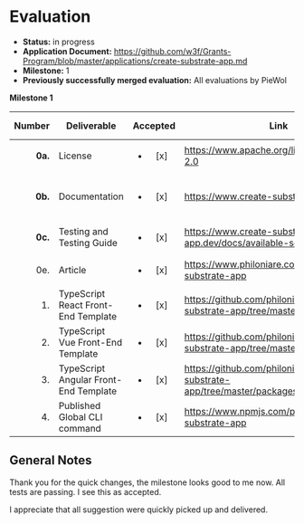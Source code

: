 # Evaluation


- **Status:** in progress
- **Application Document:** https://github.com/w3f/Grants-Program/blob/master/applications/create-substrate-app.md
- **Milestone:** 1
- **Previously successfully merged evaluation:** All evaluations by PieWol


**Milestone 1**

|  Number | Deliverable                           | Accepted |Link  | Evaluation Notes  |
|--------:|---------------------------------------| :------: |-----------------------------------------------------------------------------------------------------------------------------------------------------------------|------------|
| **0a.** | License      | <ul><li>[x] </li></ul> |https://www.apache.org/licenses/LICENSE-2.0|   |
| **0b.** | Documentation    | <ul><li>[x] </li></ul> |https://www.create-substrate-app.dev/| nice layout and concise docs  |
| **0c.** | Testing and Testing Guide   | <ul><li>[x] </li></ul> |https://www.create-substrate-app.dev/docs/available-scripts | works  |
|     0e. | Article    | <ul><li>[x] </li></ul> |https://www.philoniare.com/blog/create-substrate-app| good |
|      1. | TypeScript React Front-End Template | <ul><li>[x] </li></ul> |https://github.com/philoniare/create-substrate-app/tree/master/packages/react|  works |
|      2. | TypeScript Vue Front-End Template   | <ul><li>[x] </li></ul> |https://github.com/philoniare/create-substrate-app/tree/master/packages/vue|  works|
|      3. | TypeScript Angular Front-End Template | <ul><li>[x] </li></ul> |https://github.com/philoniare/create-substrate-app/tree/master/packages/angular| works  |
|      4. | Published Global CLI command | <ul><li>[x] </li></ul> |https://www.npmjs.com/package/create-substrate-app|  good |



## General Notes
Thank you for the quick changes, the milestone looks good to me now. All tests are passing. I see this as accepted.

I appreciate that all suggestion were quickly picked up and delivered. 


